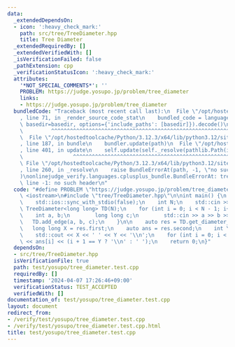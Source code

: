 ```yaml
---
data:
  _extendedDependsOn:
  - icon: ':heavy_check_mark:'
    path: src/tree/TreeDiameter.hpp
    title: Tree Diameter
  _extendedRequiredBy: []
  _extendedVerifiedWith: []
  _isVerificationFailed: false
  _pathExtension: cpp
  _verificationStatusIcon: ':heavy_check_mark:'
  attributes:
    '*NOT_SPECIAL_COMMENTS*': ''
    PROBLEM: https://judge.yosupo.jp/problem/tree_diameter
    links:
    - https://judge.yosupo.jp/problem/tree_diameter
  bundledCode: "Traceback (most recent call last):\n  File \"/opt/hostedtoolcache/Python/3.12.3/x64/lib/python3.12/site-packages/onlinejudge_verify/documentation/build.py\"\
    , line 71, in _render_source_code_stat\n    bundled_code = language.bundle(stat.path,\
    \ basedir=basedir, options={'include_paths': [basedir]}).decode()\n          \
    \         ^^^^^^^^^^^^^^^^^^^^^^^^^^^^^^^^^^^^^^^^^^^^^^^^^^^^^^^^^^^^^^^^^^^^^^^^^^^^^^^^^\n\
    \  File \"/opt/hostedtoolcache/Python/3.12.3/x64/lib/python3.12/site-packages/onlinejudge_verify/languages/cplusplus.py\"\
    , line 187, in bundle\n    bundler.update(path)\n  File \"/opt/hostedtoolcache/Python/3.12.3/x64/lib/python3.12/site-packages/onlinejudge_verify/languages/cplusplus_bundle.py\"\
    , line 401, in update\n    self.update(self._resolve(pathlib.Path(included), included_from=path))\n\
    \                ^^^^^^^^^^^^^^^^^^^^^^^^^^^^^^^^^^^^^^^^^^^^^^^^^^^^^^^^^\n \
    \ File \"/opt/hostedtoolcache/Python/3.12.3/x64/lib/python3.12/site-packages/onlinejudge_verify/languages/cplusplus_bundle.py\"\
    , line 260, in _resolve\n    raise BundleErrorAt(path, -1, \"no such header\"\
    )\nonlinejudge_verify.languages.cplusplus_bundle.BundleErrorAt: tree/TreeDiameter.hpp:\
    \ line -1: no such header\n"
  code: "#define PROBLEM \"https://judge.yosupo.jp/problem/tree_diameter\"\n\n#include\
    \ <iostream>\n#include \"tree/TreeDiameter.hpp\"\n\nint main() {\n    std::cin.tie(0);\n\
    \    std::ios::sync_with_stdio(false);\n    int N;\n    std::cin >> N;\n\n   \
    \ TreeDiameter<long long> TD(N);\n    for (int i = 0; i < N - 1; i++) {\n    \
    \    int a, b;\n        long long c;\n        std::cin >> a >> b >> c;\n     \
    \   TD.add_edge(a, b, c);\n    }\n\n    auto res = TD.get_diameter_path();\n \
    \   long long X = res.first;\n    auto ans = res.second;\n    int Y = ans.size();\n\
    \    std::cout << X << ' ' << Y << '\\n';\n    for (int i = 0; i < Y; i++) std::cout\
    \ << ans[i] << (i + 1 == Y ? '\\n' : ' ');\n    return 0;\n}"
  dependsOn:
  - src/tree/TreeDiameter.hpp
  isVerificationFile: true
  path: test/yosupo/tree_diameter.test.cpp
  requiredBy: []
  timestamp: '2024-04-07 17:26:46+09:00'
  verificationStatus: TEST_ACCEPTED
  verifiedWith: []
documentation_of: test/yosupo/tree_diameter.test.cpp
layout: document
redirect_from:
- /verify/test/yosupo/tree_diameter.test.cpp
- /verify/test/yosupo/tree_diameter.test.cpp.html
title: test/yosupo/tree_diameter.test.cpp
---
```

